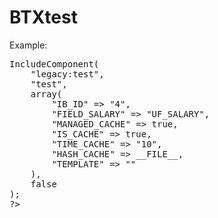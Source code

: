 # BTXtest

Example:

<pre>
<?php $APPLICATION->IncludeComponent(
	"legacy:test", 
	"test",
	array(
		"IB_ID" => "4",
		"FIELD_SALARY" => "UF_SALARY",
		"MANAGED_CACHE" => true,
		"IS_CACHE" => true,
		"TIME_CACHE" => "10",
		"HASH_CACHE" => __FILE__,
		"TEMPLATE" => ""
	),
	false
);
?>
</pre>
